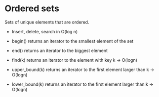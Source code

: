 # Ordered sets
Sets of unique elements that are ordered.
- Insert, delete, search in O(log n)

- begin() returns an iterator to the smallest element of the set
- end() returns an iterator to the biggest element
- find(k) returns an iterator to the element with key k -> O(logn)
- upper_bound(k) returns an iterator to the first element larger than k -> O(logn)
- lower_bound(k) returns an iterator to the first element larger than k -> O(logn)